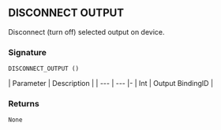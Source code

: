## DISCONNECT OUTPUT

Disconnect (turn off) selected output on device.


### Signature

`DISCONNECT_OUTPUT ()`


| Parameter | Description |
| --- | --- |-
| Int | Output BindingID |


### Returns

`None`
